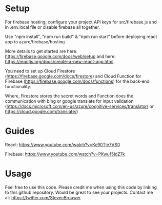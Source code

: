 # Setup

For firebase hosting, configure your project API keys for src/firebase.js and in .env.local file or disable firebase all together.

Use "npm install", "npm run build" & "npm run start" before deploying react app to azure/firebase/hosting

More details to get started are here: https://firebase.google.com/docs/web/setup and here: https://reactjs.org/docs/create-a-new-react-app.html.

You need to set up Cloud Firestore (https://firebase.google.com/docs/firestore) and Cloud Function for Firebase (https://firebase.google.com/docs/functions) for the back-end functionality.

Where, Firestore stores the secret words and Function does the communication with bing or google translate for input validation (https://docs.microsoft.com/en-us/azure/cognitive-services/translator/ or https://cloud.google.com/translate/)

# Guides

React: https://www.youtube.com/watch?v=Ke90Tje7VS0

Firebase: https://www.youtube.com/watch?v=PKwu15ldZ7k

# Usage

Feel free to use this code. Please credit me when using this code by linking to this github repository. Would be great to see your projects.
Contact me at: https://twitter.com/StevenBrouwer
